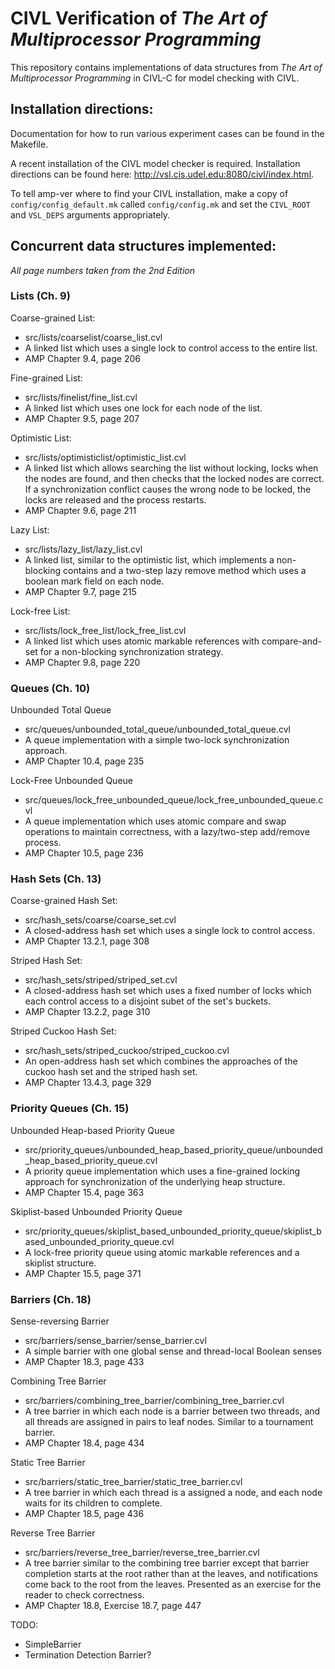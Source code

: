 # CIVL Verification of *The Art of Multiprocessor Programming*

This repository contains implementations of data structures from *The Art of Multiprocessor Programming* in CIVL-C for model checking with CIVL.

## Installation directions:

Documentation for how to run various experiment cases can be found in the Makefile.

A recent installation of the CIVL model checker is required. Installation directions can be found here: http://vsl.cis.udel.edu:8080/civl/index.html. 

To tell amp-ver where to find your CIVL installation, make a copy of `config/config_default.mk` called `config/config.mk` and set the `CIVL_ROOT` and `VSL_DEPS` arguments appropriately.

## Concurrent data structures implemented:

*All page numbers taken from the 2nd Edition*

### Lists (Ch. 9)

Coarse-grained List:
* src/lists/coarselist/coarse_list.cvl
* A linked list which uses a single lock to control access to the entire list.
* AMP Chapter 9.4, page 206

Fine-grained List:
* src/lists/finelist/fine_list.cvl
* A linked list which uses one lock for each node of the list.
* AMP Chapter 9.5, page 207

Optimistic List:
* src/lists/optimisticlist/optimistic_list.cvl
* A linked list which allows searching the list without locking, locks when the nodes are found, and then checks that the locked nodes are correct. If a synchronization conflict causes the wrong node to be locked, the locks are released and the process restarts.
* AMP Chapter 9.6, page 211

Lazy List:
* src/lists/lazy_list/lazy_list.cvl
* A linked list, similar to the optimistic list, which implements a non-blocking contains and a two-step lazy remove method which uses a boolean mark field on each node.
* AMP Chapter 9.7, page 215

Lock-free List:
* src/lists/lock_free_list/lock_free_list.cvl
* A linked list which uses atomic markable references with compare-and-set for a non-blocking synchronization strategy.
* AMP Chapter 9.8, page 220

### Queues (Ch. 10)

Unbounded Total Queue
* src/queues/unbounded_total_queue/unbounded_total_queue.cvl
* A queue implementation with a simple two-lock synchronization approach.
* AMP Chapter 10.4, page 235

Lock-Free Unbounded Queue
* src/queues/lock_free_unbounded_queue/lock_free_unbounded_queue.cvl
* A queue implementation which uses atomic compare and swap operations to maintain correctness, with a lazy/two-step add/remove process.
* AMP Chapter 10.5, page 236

### Hash Sets (Ch. 13)

Coarse-grained Hash Set:
* src/hash_sets/coarse/coarse_set.cvl
* A closed-address hash set which uses a single lock to control access.
* AMP Chapter 13.2.1, page 308

Striped Hash Set:
* src/hash_sets/striped/striped_set.cvl
* A closed-address hash set which uses a fixed number of locks which each control access to a disjoint subet of the set's buckets.
* AMP Chapter 13.2.2, page 310

Striped Cuckoo Hash Set:
* src/hash_sets/striped_cuckoo/striped_cuckoo.cvl
* An open-address hash set which combines the approaches of the cuckoo hash set and the striped hash set.
* AMP Chapter 13.4.3, page 329

### Priority Queues (Ch. 15)

Unbounded Heap-based Priority Queue
* src/priority_queues/unbounded_heap_based_priority_queue/unbounded_heap_based_priority_queue.cvl
* A priority queue implementation which uses a fine-grained locking approach for synchronization of the underlying heap structure.
* AMP Chapter 15.4, page 363

Skiplist-based Unbounded Priority Queue
* src/priority_queues/skiplist_based_unbounded_priority_queue/skiplist_based_unbounded_priority_queue.cvl
* A lock-free priority queue using atomic markable references and a skiplist structure.
* AMP Chapter 15.5, page 371

### Barriers (Ch. 18)

Sense-reversing Barrier
* src/barriers/sense_barrier/sense_barrier.cvl
* A simple barrier with one global sense and thread-local Boolean senses
* AMP Chapter 18.3, page 433

Combining Tree Barrier
* src/barriers/combining_tree_barrier/combining_tree_barrier.cvl
* A tree barrier in which each node is a barrier between two threads, and all threads are assigned in pairs to leaf nodes. Similar to a tournament barrier.
* AMP Chapter 18.4, page 434

Static Tree Barrier
* src/barriers/static_tree_barrier/static_tree_barrier.cvl
* A tree barrier in which each thread is a assigned a node, and each node waits for its children to complete.
* AMP Chapter 18.5, page 436

Reverse Tree Barrier
* src/barriers/reverse_tree_barrier/reverse_tree_barrier.cvl
* A tree barrier similar to the combining tree barrier except that barrier completion starts at the root rather than at the leaves, and notifications come back to the root from the leaves. Presented as an exercise for the reader to check correctness.
* AMP Chapter 18.8, Exercise 18.7, page 447

TODO:
* SimpleBarrier
* Termination Detection Barrier?
